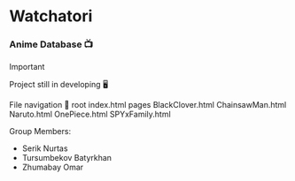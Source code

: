 # Watchatori


### Anime Database :tv:

> [!IMPORTANT]
> Project still in developing :desktop_computer:

File navigation :open_file_folder:
  root
    index.html
    pages
      BlackClover.html
      ChainsawMan.html
      Naruto.html
      OnePiece.html
      SPYxFamily.html
    



Group Members:
* Serik Nurtas
* Tursumbekov Batyrkhan
* Zhumabay Omar

